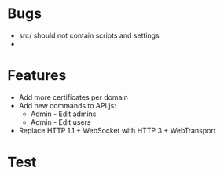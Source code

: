 # Bugs
- src/ should not contain scripts and settings
- 

# Features

- Add more certificates per domain
- Add new commands to API.js:
  - Admin - Edit admins
  - Admin - Edit users
- Replace HTTP 1.1 + WebSocket with HTTP 3 + WebTransport

# Test
